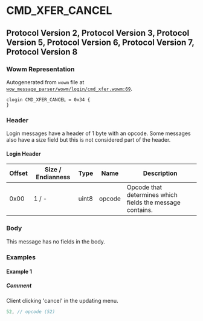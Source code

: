 # CMD_XFER_CANCEL

## Protocol Version 2, Protocol Version 3, Protocol Version 5, Protocol Version 6, Protocol Version 7, Protocol Version 8

### Wowm Representation

Autogenerated from `wowm` file at [`wow_message_parser/wowm/login/cmd_xfer.wowm:69`](https://github.com/gtker/wow_messages/tree/main/wow_message_parser/wowm/login/cmd_xfer.wowm#L69).
```rust,ignore
clogin CMD_XFER_CANCEL = 0x34 {
}
```
### Header

Login messages have a header of 1 byte with an opcode. Some messages also have a size field but this is not considered part of the header.

#### Login Header

| Offset | Size / Endianness | Type   | Name   | Description |
| ------ | ----------------- | ------ | ------ | ----------- |
| 0x00   | 1 / -             | uint8  | opcode | Opcode that determines which fields the message contains.|

### Body

This message has no fields in the body.

### Examples

#### Example 1

##### Comment

Client clicking 'cancel' in the updating menu.

```c
52, // opcode (52)
```
